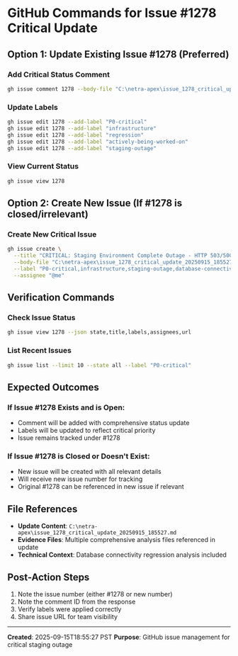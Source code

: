 # GitHub Commands for Issue #1278 Critical Update

## Option 1: Update Existing Issue #1278 (Preferred)

### Add Critical Status Comment
```bash
gh issue comment 1278 --body-file "C:\netra-apex\issue_1278_critical_update_20250915_185527.md"
```

### Update Labels
```bash
gh issue edit 1278 --add-label "P0-critical"
gh issue edit 1278 --add-label "infrastructure"
gh issue edit 1278 --add-label "regression"
gh issue edit 1278 --add-label "actively-being-worked-on"
gh issue edit 1278 --add-label "staging-outage"
```

### View Current Status
```bash
gh issue view 1278
```

## Option 2: Create New Issue (If #1278 is closed/irrelevant)

### Create New Critical Issue
```bash
gh issue create \
  --title "CRITICAL: Staging Environment Complete Outage - HTTP 503/500 Errors Blocking Golden Path User Flow" \
  --body-file "C:\netra-apex\issue_1278_critical_update_20250915_185527.md" \
  --label "P0-critical,infrastructure,staging-outage,database-connectivity,regression" \
  --assignee "@me"
```

## Verification Commands

### Check Issue Status
```bash
gh issue view 1278 --json state,title,labels,assignees,url
```

### List Recent Issues
```bash
gh issue list --limit 10 --state all --label "P0-critical"
```

## Expected Outcomes

### If Issue #1278 Exists and is Open:
- Comment will be added with comprehensive status update
- Labels will be updated to reflect critical priority
- Issue remains tracked under #1278

### If Issue #1278 is Closed or Doesn't Exist:
- New issue will be created with all relevant details
- Will receive new issue number for tracking
- Original #1278 can be referenced in new issue if relevant

## File References
- **Update Content**: `C:\netra-apex\issue_1278_critical_update_20250915_185527.md`
- **Evidence Files**: Multiple comprehensive analysis files referenced in update
- **Technical Context**: Database connectivity regression analysis included

## Post-Action Steps
1. Note the issue number (either #1278 or new number)
2. Note the comment ID from the response
3. Verify labels were applied correctly
4. Share issue URL for team visibility

---
**Created**: 2025-09-15T18:55:27 PST
**Purpose**: GitHub issue management for critical staging outage